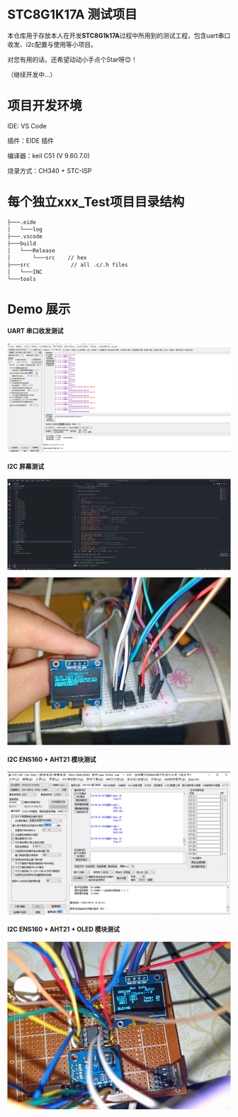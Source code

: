 # STC8G1K17A 测试项目

本仓库用于存放本人在开发**STC8G1k17A**过程中所用到的测试工程，包含uart串口收发、i2c配置与使用等小项目。

对您有用的话，还希望动动小手点个Star呀😊！

（继续开发中...）

# 项目开发环境

  IDE: VS Code
  
  插件：EIDE 插件
  
  编译器：keil C51 (V 9.60.7.0)
  
  烧录方式：CH340 + STC-ISP

# 每个独立xxx_Test项目目录结构
```
├───.eide
│   └───log
├───.vscode
├───build
│   └───Release
│       └───src    // hex
├───src             // all .c/.h files
│   └───INC
└───tools
```

# Demo 展示

#### UART 串口收发测试

![image](Public/STC_ISP.png)

#### I2C 屏幕测试

![image](Public/I2c_test.png)

![image](Public/I2c_Screen.jpg)

#### I2C ENS160 + AHT21 模块测试

![image](Public/ens160_aht21.png)

#### I2C ENS160 + AHT21 + OLED 模块测试

![image](Public/HTO_Test.jpg)



